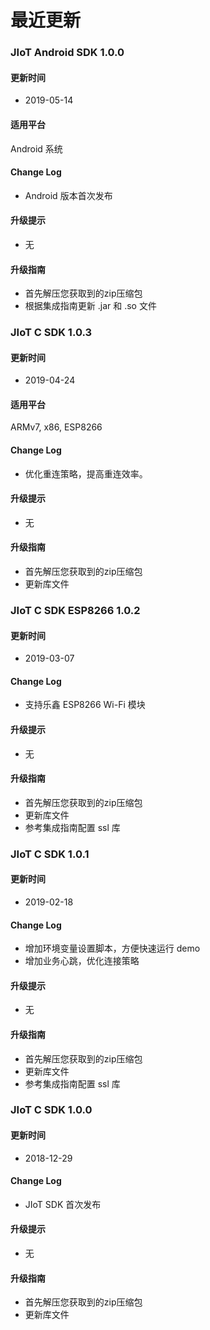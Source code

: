 # 最近更新
### JIoT Android SDK  1.0.0
#### 更新时间
+ 2019-05-14

#### 适用平台
Android 系统

#### Change Log
+ Android 版本首次发布

#### 升级提示
+ 无

#### 升级指南
+ 首先解压您获取到的zip压缩包
+ 根据集成指南更新 .jar 和 .so 文件

### JIoT C SDK  1.0.3

#### 更新时间
+ 2019-04-24
#### 适用平台
ARMv7, x86, ESP8266
#### Change Log
+ 优化重连策略，提高重连效率。

#### 升级提示
+ 无

#### 升级指南
+ 首先解压您获取到的zip压缩包
+ 更新库文件


### JIoT C SDK ESP8266 1.0.2

#### 更新时间

+ 2019-03-07

#### Change Log

+ 支持乐鑫 ESP8266 Wi-Fi 模块

#### 升级提示

+ 无

#### 升级指南
+ 首先解压您获取到的zip压缩包
+ 更新库文件
+ 参考集成指南配置 ssl 库

### JIoT C SDK  1.0.1

#### 更新时间

+ 2019-02-18

#### Change Log

+ 增加环境变量设置脚本，方便快速运行 demo
+ 增加业务心跳，优化连接策略

#### 升级提示

+ 无

#### 升级指南
+ 首先解压您获取到的zip压缩包
+ 更新库文件
+ 参考集成指南配置 ssl 库


### JIoT C SDK  1.0.0

#### 更新时间

+ 2018-12-29

#### Change Log

+ JIoT SDK 首次发布

#### 升级提示

+ 无

#### 升级指南

+ 首先解压您获取到的zip压缩包
+ 更新库文件

